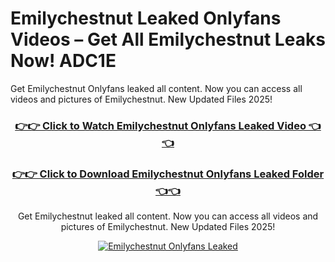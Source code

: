 # Emilychestnut Leaked Onlyfans Videos – Get All Emilychestnut Leaks Now! ADC1E

Get Emilychestnut Onlyfans leaked all content. Now you can access all videos and pictures of Emilychestnut. New Updated Files 2025!  
<div align="center">
  
### [👉👉 Click to Watch Emilychestnut Onlyfans Leaked Video 👈👈](https://links2leaks.com/emilychestnut)  
### [👉👉 Click to Download Emilychestnut Onlyfans Leaked Folder 👈👈](https://links2leaks.com/emilychestnut)  

Get Emilychestnut leaked all content. Now you can access all videos and pictures of Emilychestnut. New Updated Files 2025!  

[![Emilychestnut Onlyfans Leaked](https://i.ibb.co/93hzkbrt/l2l.gif)](https://links2leaks.com/emilychestnut)  

</div>
